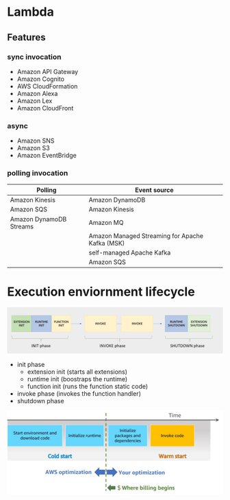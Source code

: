 # Lambda

## Features

### sync invocation
- Amazon API Gateway
- Amazon Cognito
- AWS CloudFormation
- Amazon Alexa
- Amazon Lex
- Amazon CloudFront

### async
- Amazon SNS 
- Amazon S3
- Amazon EventBridge 

### polling invocation

| Polling | Event source |
| --- | --- |
| Amazon Kinesis | Amazon DynamoDB |
| Amazon SQS | Amazon Kinesis |
| Amazon DynamoDB Streams | Amazon MQ |
|  | Amazon Managed Streaming for Apache Kafka (MSK) |
|  | self-managed Apache Kafka |
|  | Amazon SQS |


# Execution enviornment lifecycle

![Lambda](images/lambda_environment.png)

- init phase
    - extension init (starts all extensions)
    - runtime init (boostraps the runtime)
    - function init (runs the function static code)
- invoke phase (invokes the function handler)
- shutdown phase


![cold and worm start](images/lambda_cold_warm_start.png)